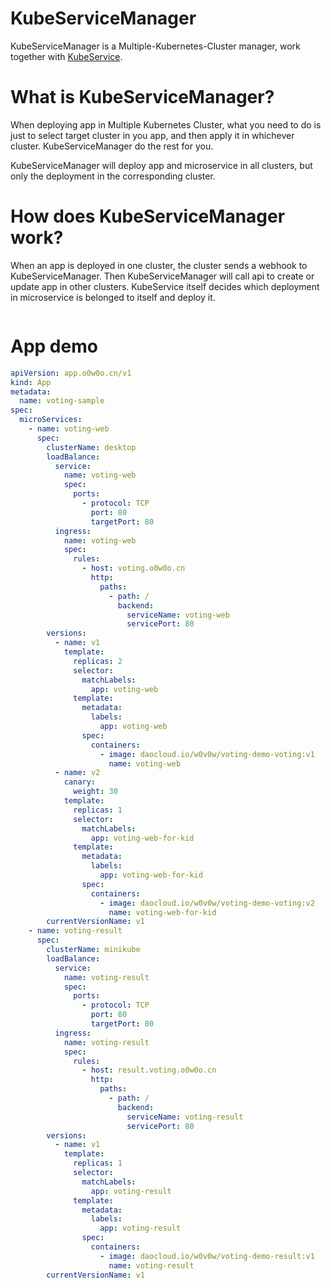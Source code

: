 # KubeServiceManager

KubeServiceManager is a Multiple-Kubernetes-Cluster manager, work together with [KubeService](https://github.com/Coderhypo/KubeService).

# What is KubeServiceManager?

When deploying app in Multiple Kubernetes Cluster, what you need to do is just to select target cluster in you app, and then apply it in whichever cluster. KubeServiceManager do the rest for you.

KubeServiceManager will deploy app and microservice in all clusters, but only the deployment in the corresponding cluster.

# How does KubeServiceManager work?

When an app is deployed in one cluster, the cluster sends a webhook to KubeServiceManager. Then KubeServiceManager will call api to create or update app in other clusters. KubeService itself decides which deployment in microservice is belonged to itself and deploy it.

![]()

# App demo

```yaml
apiVersion: app.o0w0o.cn/v1
kind: App
metadata:
  name: voting-sample
spec:
  microServices:
    - name: voting-web
      spec:
        clusterName: desktop
        loadBalance:
          service:
            name: voting-web
            spec:
              ports:
                - protocol: TCP
                  port: 80
                  targetPort: 80
          ingress:
            name: voting-web
            spec:
              rules:
                - host: voting.o0w0o.cn
                  http:
                    paths:
                      - path: /
                        backend:
                          serviceName: voting-web
                          servicePort: 80
        versions:
          - name: v1
            template:
              replicas: 2
              selector:
                matchLabels:
                  app: voting-web
              template:
                metadata:
                  labels:
                    app: voting-web
                spec:
                  containers:
                    - image: daocloud.io/w0v0w/voting-demo-voting:v1
                      name: voting-web
          - name: v2
            canary:
              weight: 30
            template:
              replicas: 1
              selector:
                matchLabels:
                  app: voting-web-for-kid
              template:
                metadata:
                  labels:
                    app: voting-web-for-kid
                spec:
                  containers:
                    - image: daocloud.io/w0v0w/voting-demo-voting:v2
                      name: voting-web-for-kid
        currentVersionName: v1
    - name: voting-result
      spec:
        clusterName: minikube
        loadBalance:
          service:
            name: voting-result
            spec:
              ports:
                - protocol: TCP
                  port: 80
                  targetPort: 80
          ingress:
            name: voting-result
            spec:
              rules:
                - host: result.voting.o0w0o.cn
                  http:
                    paths:
                      - path: /
                        backend:
                          serviceName: voting-result
                          servicePort: 80
        versions:
          - name: v1
            template:
              replicas: 1
              selector:
                matchLabels:
                  app: voting-result
              template:
                metadata:
                  labels:
                    app: voting-result
                spec:
                  containers:
                    - image: daocloud.io/w0v0w/voting-demo-result:v1
                      name: voting-result
        currentVersionName: v1
```